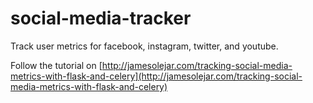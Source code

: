 # social-media-tracker
Track user metrics for facebook, instagram, twitter, and youtube.

Follow the tutorial on [http://jamesolejar.com/tracking-social-media-metrics-with-flask-and-celery](http://jamesolejar.com/tracking-social-media-metrics-with-flask-and-celery)
